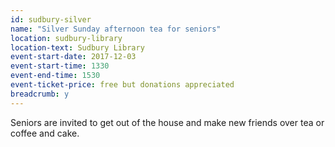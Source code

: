 ```yaml
---
id: sudbury-silver
name: "Silver Sunday afternoon tea for seniors"
location: sudbury-library
location-text: Sudbury Library
event-start-date: 2017-12-03
event-start-time: 1330
event-end-time: 1530
event-ticket-price: free but donations appreciated
breadcrumb: y
---
```


Seniors are invited to get out of the house and make new friends over tea or coffee and cake.

